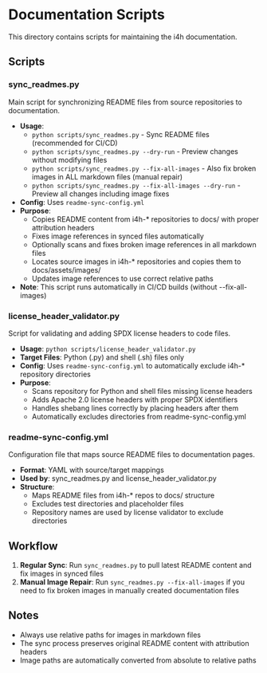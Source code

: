 # Documentation Scripts

This directory contains scripts for maintaining the i4h documentation.

## Scripts

### sync_readmes.py
Main script for synchronizing README files from source repositories to documentation.
- **Usage**: 
  - `python scripts/sync_readmes.py` - Sync README files (recommended for CI/CD)
  - `python scripts/sync_readmes.py --dry-run` - Preview changes without modifying files
  - `python scripts/sync_readmes.py --fix-all-images` - Also fix broken images in ALL markdown files (manual repair)
  - `python scripts/sync_readmes.py --fix-all-images --dry-run` - Preview all changes including image fixes
- **Config**: Uses `readme-sync-config.yml`
- **Purpose**: 
  - Copies README content from i4h-* repositories to docs/ with proper attribution headers
  - Fixes image references in synced files automatically
  - Optionally scans and fixes broken image references in all markdown files
  - Locates source images in i4h-* repositories and copies them to docs/assets/images/
  - Updates image references to use correct relative paths
- **Note**: This script runs automatically in CI/CD builds (without --fix-all-images)

### license_header_validator.py
Script for validating and adding SPDX license headers to code files.
- **Usage**: `python scripts/license_header_validator.py`
- **Target Files**: Python (.py) and shell (.sh) files only
- **Config**: Uses `readme-sync-config.yml` to automatically exclude i4h-* repository directories
- **Purpose**: 
  - Scans repository for Python and shell files missing license headers
  - Adds Apache 2.0 license headers with proper SPDX identifiers
  - Handles shebang lines correctly by placing headers after them
  - Automatically excludes directories from readme-sync-config.yml

### readme-sync-config.yml
Configuration file that maps source README files to documentation pages.
- **Format**: YAML with source/target mappings
- **Used by**: sync_readmes.py and license_header_validator.py
- **Structure**:
  - Maps README files from i4h-* repos to docs/ structure
  - Excludes test directories and placeholder files
  - Repository names are used by license validator to exclude directories

## Workflow

1. **Regular Sync**: Run `sync_readmes.py` to pull latest README content and fix images in synced files
2. **Manual Image Repair**: Run `sync_readmes.py --fix-all-images` if you need to fix broken images in manually created documentation files

## Notes

- Always use relative paths for images in markdown files
- The sync process preserves original README content with attribution headers
- Image paths are automatically converted from absolute to relative paths